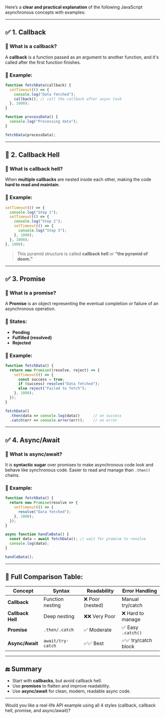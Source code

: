 Here’s a **clear and practical explanation** of the following JavaScript asynchronous concepts with examples:

---

## ✅ 1. Callback

### 🔹 What is a callback?

A **callback** is a function passed as an argument to another function, and it's called after the first function finishes.

### 🔹 Example:

```js
function fetchData(callback) {
  setTimeout(() => {
    console.log("Data fetched");
    callback(); // call the callback after async task
  }, 1000);
}

function processData() {
  console.log("Processing data");
}

fetchData(processData);
```

---

## 🚨 2. Callback Hell

### 🔹 What is callback hell?

When **multiple callbacks** are nested inside each other, making the code **hard to read and maintain**.

### 🔹 Example:

```js
setTimeout(() => {
  console.log("Step 1");
  setTimeout(() => {
    console.log("Step 2");
    setTimeout(() => {
      console.log("Step 3");
    }, 1000);
  }, 1000);
}, 1000);
```

> This pyramid structure is called **callback hell** or **“the pyramid of doom.”**

---

## ✅ 3. Promise

### 🔹 What is a promise?

A **Promise** is an object representing the eventual completion or failure of an asynchronous operation.

### 🔹 States:

* **Pending**
* **Fulfilled (resolved)**
* **Rejected**

### 🔹 Example:

```js
function fetchData() {
  return new Promise((resolve, reject) => {
    setTimeout(() => {
      const success = true;
      if (success) resolve("Data fetched");
      else reject("Failed to fetch");
    }, 1000);
  });
}

fetchData()
  .then(data => console.log(data))      // on success
  .catch(err => console.error(err));    // on error
```

---

## ✅ 4. Async/Await

### 🔹 What is async/await?

It is **syntactic sugar** over promises to make asynchronous code look and behave like synchronous code. Easier to read and manage than `.then()` chains.

### 🔹 Example:

```js
function fetchData() {
  return new Promise(resolve => {
    setTimeout(() => {
      resolve("Data fetched");
    }, 1000);
  });
}

async function handleData() {
  const data = await fetchData(); // wait for promise to resolve
  console.log(data);
}

handleData();
```

---

## 🔁 Full Comparison Table:

| Concept           | Syntax            | Readability     | Error Handling     |
| ----------------- | ----------------- | --------------- | ------------------ |
| **Callback**      | Function nesting  | ❌ Poor (nested) | Manual try/catch   |
| **Callback Hell** | Deep nesting      | ❌❌ Very Poor    | ❌ Hard to manage   |
| **Promise**       | `.then/.catch`    | ✅ Moderate      | ✅ Easy `.catch()`  |
| **Async/Await**   | `await/try-catch` | ✅✅ Best         | ✅✅ try/catch block |

---

## 🔚 Summary

* Start with **callbacks**, but avoid callback hell.
* Use **promises** to flatten and improve readability.
* Use **async/await** for clean, modern, readable async code.

---

Would you like a real-life API example using all 4 styles (callback, callback hell, promise, and async/await)?
